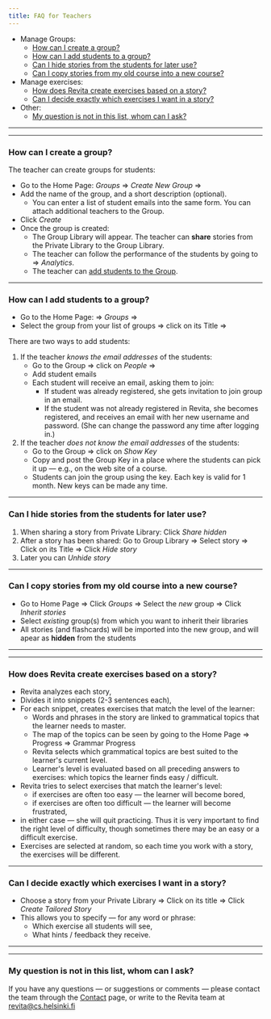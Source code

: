 ```yaml
---
title: FAQ for Teachers
---
```


* Manage Groups:
    * [How can I create a group?](#how-can-i-create-a-group)
    * [How can I add students to a group?](#how-can-i-add-students-to-a-group)
    * [Can I hide stories from the students for later use?](#can-i-hide-stories-from-the-students-for-later-use)
    * [Can I copy stories from my old course into a new course?](#can-i-copy-stories-from-my-old-course-into-a-new-course)
* Manage exercises:
    * [How does Revita create exercises based on a story?](#how-does-revita-create-exercises-based-on-a-story)
    * [Can I decide exactly which exercises I want in a story?](#can-i-decide-exactly-which-exercises-i-want-in-a-story)
* Other:
    * [My question is not in this list, whom can I ask?](#my-question-is-not-in-this-list-whom-can-i-ask)

<!-- table of contents created by Adrian Bonnet, see https://Relex12.github.io/Markdown-Table-of-Contents for more -->


____________________________________________________________________________
____________________________________________________________________________

### How can I create a group?

The teacher can create groups for students:

* Go to the Home Page:  _Groups_ ⇒  _Create New Group_ ⇒
* Add the name of the group, and a short description (optional).
    * You can enter a list of student emails into the same form.  You can attach additional teachers to the Group.
* Click _Create_
* Once the group is created:
    * The Group Library will appear.  The teacher can **share** stories from the Private Library to the Group Library.
    * The teacher can follow the performance of the students by going to ⇒ _Analytics_.
    * The teacher can [add students to the Group](#how-can-i-add-students-to-a-group).



____________________________________________________________________________

### How can I add students to a group?

* Go to the Home Page: ⇒  _Groups_ ⇒
* Select the group from your list of groups ⇒ click on its Title ⇒

There are two ways to add students:
1. If the teacher _knows the email addresses_ of the students:
    * Go to the Group ⇒ click on _People_ ⇒
    * Add student emails
    * Each student will receive an email, asking them to join:
        * If student was already registered, she gets invitation to join group in an email.<!--- (unless teacher is MASTER-OF-DOMAIN...) --->
        * If the student was not already registered in Revita, she becomes registered, and receives an email with her new username and password. (She can change the password any time after logging in.)
1. If the teacher _does not know the email addresses_ of the students:
    * Go to the Group ⇒ click on _Show Key_
    * Copy and post the Group Key in a place where the students can pick it up — e.g., on the web site of a course.
    * Students can join the group using the key.  Each key is valid for 1 month.  New keys can be made any time.

<!--- 

* **Recommended**: a more direct way to add students is to go to the Management  tab in the Teacher's Groups view, and click Show group key — the key is a long sequence of letters.  The key can be given to the students, who use it to join the group themselves.

* Recommended **for schools / universities**: A teacher can request the status of "Master of Domain" by contacting the Revita Team.  A "Master" can add students within the school email domain, without invitation. 

--->
  

____________________________________________________________________________

### Can I hide stories from the students for later use?


1. When sharing a story from Private Library: Click _Share hidden_
1. After a story has been shared: Go to Group Library ⇒ Select story ⇒ Click on its Title ⇒ Click _Hide story_
1. Later you can _Unhide story_


____________________________________________________________________________

### Can I copy stories from my old course into a new course?

* Go to Home Page ⇒ Click _Groups_ ⇒ Select the _new_ group ⇒ Click _Inherit stories_
* Select _existing_ group(s) from which you want to inherit their libraries
* All stories (and flashcards) will be imported into the new group, and will apear as **hidden** from the students

____________________________________________________________________________
____________________________________________________________________________

### How does Revita create exercises based on a story?

- Revita analyzes each story,
- Divides it into snippets (2-3 sentences each),
- For each snippet, creates exercises that match the level of the learner:
    - Words and phrases in the story are linked to grammatical topics that the learner needs to master.
    - The map of the topics can be seen by going to the Home Page ⇒ Progress ⇒ Grammar Progress
    - Revita selects which grammatical topics are best suited to the learner's current level.
    - Learner's level is evaluated based on all preceding answers to exercises: which topics the learner finds easy / difficult.
- Revita tries to select exercises that match the learner's level:
    - if exercises are often too easy — the learner will become bored,
    - if exercises are often too difficult — the learner will become frustrated,
- in either case — she will quit practicing. Thus it is very important to find the right level of difficulty, though sometimes there may be an easy or a difficult exercise.
- Exercises are selected at random, so each time you work with a story, the exercises will be different.



<!---
* [Как ревита создает упражнения на основе текста ?](#как-ревита-создает-упражнения-на-основе-текста-)
--->

<!---
____________________________________________________________________________

### Как Ревита создает упражнения на основе текста ?

Ревита анализирует каждый тескт, разбивает его на кусочки (примерно 2-3 предложения), и для каждого кусочка создает упражнения, настроенные на уровень ученика:

1. Все фразы и слова в тексте связаны с лингвистическими конструктами, которые ученик должен усвоить.  Схему конструктов можно увидеть в настройках, нажав "Настройки" ⇒ "Настройки обучения".  Конструкты могут быть включены / отключены в ручном режиме, или (более рекоммендуемо) оставить все конструкты включенными, и предоставить Ревите возможность выбирать подходящие конструкты в соответствии с уровнем знаний ученика. <br/><br/>
Уровень ученика оценивается на основе всех предыдущих ответов на упражнения — какие конструкты для ученика проще, какие сложнее.
1. Ревита старается подбирать упражнения, в среднем  подходящие для ученика по уровню:

   * если упражнения слишком просты слишком часто, ученику наскучит, и он бросит занятия,
   * если упражнения слишком сложны слишком часто, ученик будет перегружен, и бросит занятия.
Поэтому очень важно, чтобы уровень упражнений оптимально соответствовал уровню ученика в среднем — т.е. ученик может получать очень сложные или очень простые упражнения, но это случается редко.
1. Упражнения выбираются из текста случайным образом, так что при каждом прохождении текста, уражнения будут новыми — это позволяет многократно упражняться с одним и тем же текстом, и делает упражнения более разнообразными и менее скучными.
--->


____________________________________________________________________________

### Can I decide exactly which exercises I want in a story?

* Choose a story from your Private Library ⇒ Click on its title ⇒ Click _Create Tailored Story_
* This allows you to specify — for any word or phrase:
    * Which exercise all students will see,
    * What hints / feedback they receive.
    
____________________________________________________________________________
____________________________________________________________________________

### My question is not in this list, whom can I ask?

If you have any questions — or suggestions or comments — please contact the team through the <u>Contact</u> page, or write to the Revita team at  revita@cs.helsinki.fi
